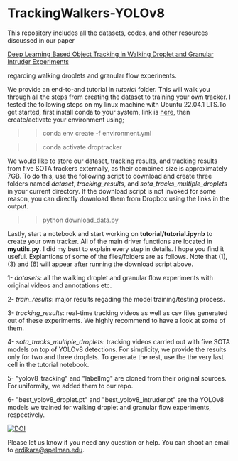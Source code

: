 # TrackingWalkers-YOLOv8
This repository includes all the datasets, codes, and other resources discussed in our paper 

[Deep Learning Based Object Tracking in Walking Droplet and Granular Intruder Experiments](https://arxiv.org/abs/2302.05425) 

regarding walking droplets and granular flow experinents. 


We provide an end-to-and tutorial in *tutorial* folder. This will walk you through all the steps from creating the dataset to training your own tracker. I tested the following steps on my linux machine with Ubuntu 22.04.1 LTS.To get started, first install conda to your system, link is  [here](https://conda.io/projects/conda/en/latest/user-guide/install/index.html), then create/activate your environment using;


>> conda env create -f environment.yml


>> conda activate droptracker


We would like to store our dataset, tracking results, and tracking results from five SOTA trackers externally, as their combined size is approximately 7GB. To do this, use the following script to download and create three folders named *dataset*, *tracking_results*, and *sota_tracks_multiple_droplets* in your current directory. If the download script is not invoked for some reason, you can directly download them from Dropbox using the links in the output.


>> python download_data.py


Lastly, start a notebook and start working on **tutorial/tutorial.ipynb** to create your own tracker. All of the main driver functions are located in **myutils.py**. I did my best to explain every step in details. I hope you find it useful. Explantions of some of the files/folders are as follows. Note that (1),(3) and (6) will appear after running the download script above. 



1- *datasets*: all the walking droplet and granular flow experiments with original videos and annotations etc.


2- *train_results*: major results regading the model training/testing process. 


3- *tracking_results*:  real-time tracking videos as well as csv files generated out of these experiments. We highly recommend to have a look at some of them.


4- *sota_tracks_multiple_droplets*:  tracking videos carried out with five SOTA models on top of YOLOv8 detections. For simplicity, we provide the results only for two and three droplets. To generate the rest, use the the very last cell in the tutorial notebook. 

5- "yolov8_tracking" and "labelImg" are cloned from their original sources. For uniformity, we added them to our repo.


6- "best_yolov8_droplet.pt" and "best_yolov8_intruder.pt" are the YOLOv8 models we trained for walking droplet and granular flow experiments, respectively. 




[![DOI](https://zenodo.org/badge/575661270.svg)](https://zenodo.org/badge/latestdoi/575661270)


Please let us know if you need any question or help. You can shoot an email to erdikara@spelman.edu.
